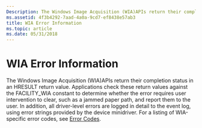 ```yaml
---
Description: The Windows Image Acquisition (WIA)APIs return their completion status in an HRESULT return value.
ms.assetid: 4f3b4292-7aad-4a0a-9cd7-ef8438e57ab3
title: WIA Error Information
ms.topic: article
ms.date: 05/31/2018
---
```


# WIA Error Information

The Windows Image Acquisition (WIA)APIs return their completion status in an HRESULT return value. Applications check these return values against the FACILITY\_WIA constant to determine whether the error requires user intervention to clear, such as a jammed paper path, and report them to the user. In addition, all driver-level errors are logged in detail to the event log, using error strings provided by the device minidriver. For a listing of WIA-specific error codes, see [Error Codes](-wia-error-codes.md).

 

 



